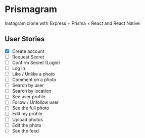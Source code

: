 # Prismagram

Instagram clone with Express + Prisma + React and React Native

## User Stories

- [x] Create account
- [ ] Request Secret
- [ ] Confirm Secret (Login)
- [ ] Log in
- [ ] Like / Unlike a photo
- [ ] Comment on a photo
- [ ] Search by user
- [ ] Search by location
- [ ] See user profile
- [ ] Follow / Unfollow user
- [ ] See the full photo
- [ ] Edit my profile
- [ ] Upload photos
- [ ] Edit the photo
- [ ] See the feed
